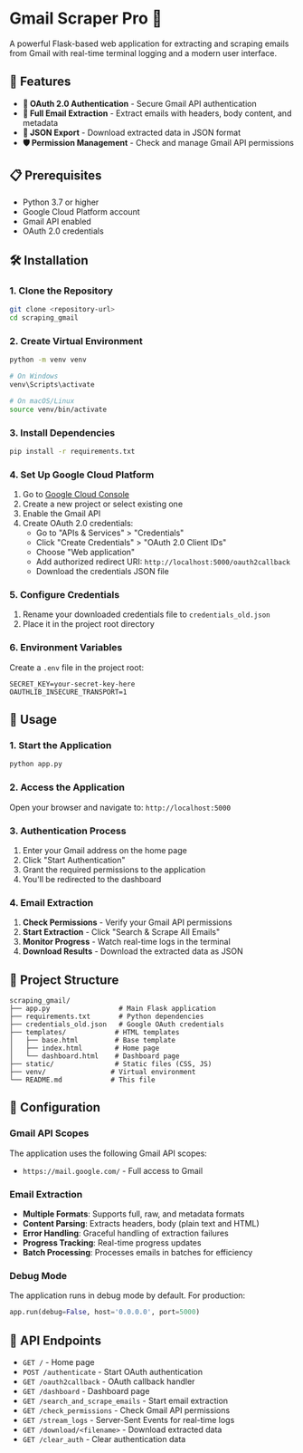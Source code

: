 # Gmail Scraper Pro 📧

A powerful Flask-based web application for extracting and scraping emails from Gmail with real-time terminal logging and a modern user interface.

## 🚀 Features

- **🔐 OAuth 2.0 Authentication** - Secure Gmail API authentication
- **📧 Full Email Extraction** - Extract emails with headers, body content, and metadata
- **💾 JSON Export** - Download extracted data in JSON format
- **🛡️ Permission Management** - Check and manage Gmail API permissions

## 📋 Prerequisites

- Python 3.7 or higher
- Google Cloud Platform account
- Gmail API enabled
- OAuth 2.0 credentials

## 🛠️ Installation

### 1. Clone the Repository
```bash
git clone <repository-url>
cd scraping_gmail
```

### 2. Create Virtual Environment
```bash
python -m venv venv

# On Windows
venv\Scripts\activate

# On macOS/Linux
source venv/bin/activate
```

### 3. Install Dependencies
```bash
pip install -r requirements.txt
```

### 4. Set Up Google Cloud Platform

1. Go to [Google Cloud Console](https://console.cloud.google.com/)
2. Create a new project or select existing one
3. Enable the Gmail API
4. Create OAuth 2.0 credentials:
   - Go to "APIs & Services" > "Credentials"
   - Click "Create Credentials" > "OAuth 2.0 Client IDs"
   - Choose "Web application"
   - Add authorized redirect URI: `http://localhost:5000/oauth2callback`
   - Download the credentials JSON file

### 5. Configure Credentials
1. Rename your downloaded credentials file to `credentials_old.json`
2. Place it in the project root directory

### 6. Environment Variables
Create a `.env` file in the project root:
```env
SECRET_KEY=your-secret-key-here
OAUTHLIB_INSECURE_TRANSPORT=1
```

## 🚀 Usage

### 1. Start the Application
```bash
python app.py
```

### 2. Access the Application
Open your browser and navigate to: `http://localhost:5000`

### 3. Authentication Process
1. Enter your Gmail address on the home page
2. Click "Start Authentication"
3. Grant the required permissions to the application
4. You'll be redirected to the dashboard

### 4. Email Extraction
1. **Check Permissions** - Verify your Gmail API permissions
2. **Start Extraction** - Click "Search & Scrape All Emails"
3. **Monitor Progress** - Watch real-time logs in the terminal
4. **Download Results** - Download the extracted data as JSON

## 📁 Project Structure

```
scraping_gmail/
├── app.py                 # Main Flask application
├── requirements.txt       # Python dependencies
├── credentials_old.json   # Google OAuth credentials
├── templates/            # HTML templates
│   ├── base.html         # Base template
│   ├── index.html        # Home page
│   └── dashboard.html    # Dashboard page
├── static/               # Static files (CSS, JS)
├── venv/                # Virtual environment
└── README.md            # This file
```

## 🔧 Configuration

### Gmail API Scopes
The application uses the following Gmail API scopes:
- `https://mail.google.com/` - Full access to Gmail



### Email Extraction
- **Multiple Formats**: Supports full, raw, and metadata formats
- **Content Parsing**: Extracts headers, body (plain text and HTML)
- **Error Handling**: Graceful handling of extraction failures
- **Progress Tracking**: Real-time progress updates
- **Batch Processing**: Processes emails in batches for efficiency



### Debug Mode
The application runs in debug mode by default. For production:
```python
app.run(debug=False, host='0.0.0.0', port=5000)
```



## 🔄 API Endpoints

- `GET /` - Home page
- `POST /authenticate` - Start OAuth authentication
- `GET /oauth2callback` - OAuth callback handler
- `GET /dashboard` - Dashboard page
- `GET /search_and_scrape_emails` - Start email extraction
- `GET /check_permissions` - Check Gmail API permissions
- `GET /stream_logs` - Server-Sent Events for real-time logs
- `GET /download/<filename>` - Download extracted data
- `GET /clear_auth` - Clear authentication data
